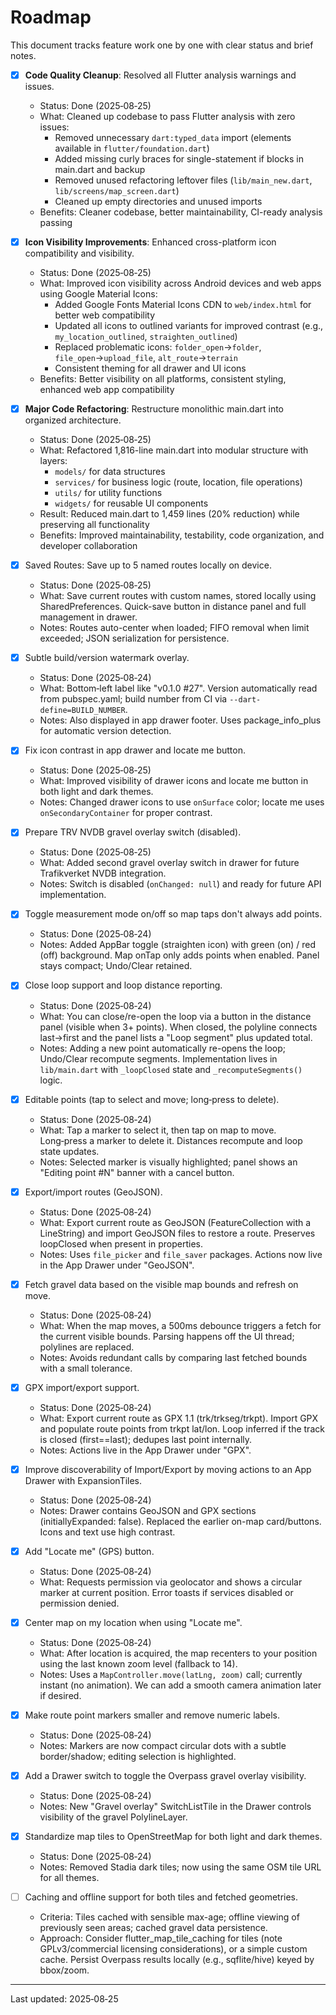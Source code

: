 # Roadmap

This document tracks feature work one by one with clear status and brief notes.

- [x] **Code Quality Cleanup**: Resolved all Flutter analysis warnings and issues.
  - Status: Done (2025‑08‑25)
  - What: Cleaned up codebase to pass Flutter analysis with zero issues:
    - Removed unnecessary `dart:typed_data` import (elements available in `flutter/foundation.dart`)
    - Added missing curly braces for single-statement if blocks in main.dart and backup
    - Removed unused refactoring leftover files (`lib/main_new.dart`, `lib/screens/map_screen.dart`)
    - Cleaned up empty directories and unused imports
  - Benefits: Cleaner codebase, better maintainability, CI-ready analysis passing

- [x] **Icon Visibility Improvements**: Enhanced cross-platform icon compatibility and visibility.
  - Status: Done (2025‑08‑25)
  - What: Improved icon visibility across Android devices and web apps using Google Material Icons:
    - Added Google Fonts Material Icons CDN to `web/index.html` for better web compatibility
    - Updated all icons to outlined variants for improved contrast (e.g., `my_location_outlined`, `straighten_outlined`)
    - Replaced problematic icons: `folder_open`→`folder`, `file_open`→`upload_file`, `alt_route`→`terrain`
    - Consistent theming for all drawer and UI icons
  - Benefits: Better visibility on all platforms, consistent styling, enhanced web app compatibility

- [x] **Major Code Refactoring**: Restructure monolithic main.dart into organized architecture.
  - Status: Done (2025‑08‑25)
  - What: Refactored 1,816-line main.dart into modular structure with layers:
    - `models/` for data structures
    - `services/` for business logic (route, location, file operations)
    - `utils/` for utility functions
    - `widgets/` for reusable UI components
  - Result: Reduced main.dart to 1,459 lines (20% reduction) while preserving all functionality
  - Benefits: Improved maintainability, testability, code organization, and developer collaboration

- [x] Saved Routes: Save up to 5 named routes locally on device.
  - Status: Done (2025‑08‑25)
  - What: Save current routes with custom names, stored locally using SharedPreferences. Quick-save button in distance panel and full management in drawer.
  - Notes: Routes auto-center when loaded; FIFO removal when limit exceeded; JSON serialization for persistence.

- [x] Subtle build/version watermark overlay.
  - Status: Done (2025‑08‑24)
  - What: Bottom‑left label like "v0.1.0 #27". Version automatically read from pubspec.yaml; build number from CI via `--dart-define=BUILD_NUMBER`.
  - Notes: Also displayed in app drawer footer. Uses package_info_plus for automatic version detection.

- [x] Fix icon contrast in app drawer and locate me button.
  - Status: Done (2025‑08‑25)
  - What: Improved visibility of drawer icons and locate me button in both light and dark themes.
  - Notes: Changed drawer icons to use `onSurface` color; locate me uses `onSecondaryContainer` for proper contrast.

- [x] Prepare TRV NVDB gravel overlay switch (disabled).
  - Status: Done (2025‑08‑25)
  - What: Added second gravel overlay switch in drawer for future Trafikverket NVDB integration.
  - Notes: Switch is disabled (`onChanged: null`) and ready for future API implementation.

- [x] Toggle measurement mode on/off so map taps don't always add points.
  - Status: Done (2025‑08‑24)
  - Notes: Added AppBar toggle (straighten icon) with green (on) / red (off) background. Map onTap only adds points when enabled. Panel stays compact; Undo/Clear retained.

- [x] Close loop support and loop distance reporting.
  - Status: Done (2025‑08‑24)
  - What: You can close/re-open the loop via a button in the distance panel (visible when 3+ points). When closed, the polyline connects last→first and the panel lists a "Loop segment" plus updated total.
  - Notes: Adding a new point automatically re-opens the loop; Undo/Clear recompute segments. Implementation lives in `lib/main.dart` with `_loopClosed` state and `_recomputeSegments()` logic.

- [x] Editable points (tap to select and move; long‑press to delete).
  - Status: Done (2025‑08‑24)
  - What: Tap a marker to select it, then tap on map to move. Long‑press a marker to delete it. Distances recompute and loop state updates.
  - Notes: Selected marker is visually highlighted; panel shows an "Editing point #N" banner with a cancel button.

- [x] Export/import routes (GeoJSON).
  - Status: Done (2025‑08‑24)
  - What: Export current route as GeoJSON (FeatureCollection with a LineString) and import GeoJSON files to restore a route. Preserves loopClosed when present in properties.
  - Notes: Uses `file_picker` and `file_saver` packages. Actions now live in the App Drawer under "GeoJSON".

- [x] Fetch gravel data based on the visible map bounds and refresh on move.
  - Status: Done (2025‑08‑24)
  - What: When the map moves, a 500ms debounce triggers a fetch for the current visible bounds. Parsing happens off the UI thread; polylines are replaced.
  - Notes: Avoids redundant calls by comparing last fetched bounds with a small tolerance.

- [x] GPX import/export support.
  - Status: Done (2025‑08‑24)
  - What: Export current route as GPX 1.1 (trk/trkseg/trkpt). Import GPX and populate route points from trkpt lat/lon. Loop inferred if the track is closed (first==last); dedupes last point internally.
  - Notes: Actions live in the App Drawer under "GPX".

- [x] Improve discoverability of Import/Export by moving actions to an App Drawer with ExpansionTiles.
  - Status: Done (2025‑08‑24)
  - Notes: Drawer contains GeoJSON and GPX sections (initiallyExpanded: false). Replaced the earlier on-map card/buttons. Icons and text use high contrast.

- [x] Add "Locate me" (GPS) button.
  - Status: Done (2025‑08‑24)
  - What: Requests permission via geolocator and shows a circular marker at current position. Error toasts if services disabled or permission denied.

- [x] Center map on my location when using "Locate me".
  - Status: Done (2025‑08‑24)
  - What: After location is acquired, the map recenters to your position using the last known zoom level (fallback to 14).
  - Notes: Uses a `MapController.move(latLng, zoom)` call; currently instant (no animation). We can add a smooth camera animation later if desired.

- [x] Make route point markers smaller and remove numeric labels.
  - Status: Done (2025‑08‑24)
  - Notes: Markers are now compact circular dots with a subtle border/shadow; editing selection is highlighted.

- [x] Add a Drawer switch to toggle the Overpass gravel overlay visibility.
  - Status: Done (2025‑08‑24)
  - Notes: New "Gravel overlay" SwitchListTile in the Drawer controls visibility of the gravel PolylineLayer.

- [x] Standardize map tiles to OpenStreetMap for both light and dark themes.
  - Status: Done (2025‑08‑24)
  - Notes: Removed Stadia dark tiles; now using the same OSM tile URL for all themes.

- [ ] Caching and offline support for both tiles and fetched geometries.
  - Criteria: Tiles cached with sensible max-age; offline viewing of previously seen areas; cached gravel data persistence.
  - Approach: Consider flutter_map_tile_caching for tiles (note GPLv3/commercial licensing considerations), or a simple custom cache. Persist Overpass results locally (e.g., sqflite/hive) keyed by bbox/zoom.

---
Last updated: 2025‑08‑25
